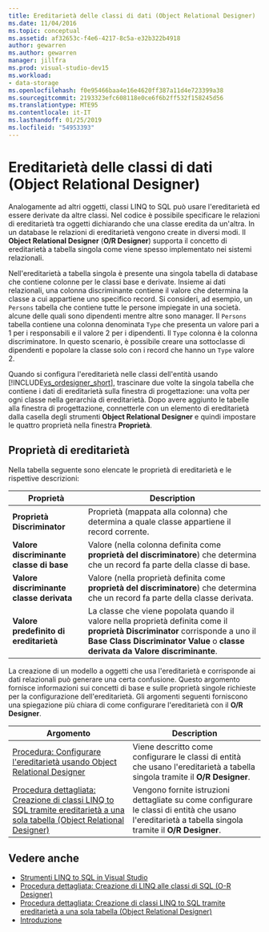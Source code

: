 ```yaml
---
title: Ereditarietà delle classi di dati (Object Relational Designer)
ms.date: 11/04/2016
ms.topic: conceptual
ms.assetid: af32653c-f4e6-4217-8c5a-e32b322b4918
author: gewarren
ms.author: gewarren
manager: jillfra
ms.prod: visual-studio-dev15
ms.workload:
- data-storage
ms.openlocfilehash: f0e95466baa4e16e4620ff387a11d4e723399a38
ms.sourcegitcommit: 2193323efc608118e0ce6f6b2ff532f158245d56
ms.translationtype: MTE95
ms.contentlocale: it-IT
ms.lasthandoff: 01/25/2019
ms.locfileid: "54953393"
---
```

# <a name="data-class-inheritance-or-designer"></a>Ereditarietà delle classi di dati (Object Relational Designer)

Analogamente ad altri oggetti, classi LINQ to SQL può usare l'ereditarietà ed essere derivate da altre classi. Nel codice è possibile specificare le relazioni di ereditarietà tra oggetti dichiarando che una classe eredita da un'altra. In un database le relazioni di ereditarietà vengono create in diversi modi. Il **Object Relational Designer** (**O/R Designer**) supporta il concetto di ereditarietà a tabella singola come viene spesso implementato nei sistemi relazionali.

Nell'ereditarietà a tabella singola è presente una singola tabella di database che contiene colonne per le classi base e derivate. Insieme ai dati relazionali, una colonna discriminante contiene il valore che determina la classe a cui appartiene uno specifico record. Si consideri, ad esempio, un `Persons` tabella che contiene tutte le persone impiegate in una società. alcune delle quali sono dipendenti mentre altre sono manager. Il `Persons` tabella contiene una colonna denominata `Type` che presenta un valore pari a 1 per i responsabili e il valore 2 per i dipendenti. Il `Type` colonna è la colonna discriminatore. In questo scenario, è possibile creare una sottoclasse di dipendenti e popolare la classe solo con i record che hanno un `Type` valore 2.

Quando si configura l'ereditarietà nelle classi dell'entità usando [!INCLUDE[vs_ordesigner_short](../data-tools/includes/vs_ordesigner_short_md.md)], trascinare due volte la singola tabella che contiene i dati di ereditarietà sulla finestra di progettazione: una volta per ogni classe nella gerarchia di ereditarietà. Dopo avere aggiunto le tabelle alla finestra di progettazione, connetterle con un elemento di ereditarietà dalla casella degli strumenti **Object Relational Designer** e quindi impostare le quattro proprietà nella finestra **Proprietà**.

## <a name="inheritance-properties"></a>Proprietà di ereditarietà

Nella tabella seguente sono elencate le proprietà di ereditarietà e le rispettive descrizioni:

|Proprietà|Description|
|--------------|-----------------|
|**Proprietà Discriminator**|Proprietà (mappata alla colonna) che determina a quale classe appartiene il record corrente.|
|**Valore discriminante classe di base**|Valore (nella colonna definita come **proprietà del discriminatore**) che determina che un record fa parte della classe di base.|
|**Valore discriminante classe derivata**|Valore (nella proprietà definita come **proprietà del discriminatore**) che determina che un record fa parte della classe derivata.|
|**Valore predefinito di ereditarietà**|La classe che viene popolata quando il valore nella proprietà definita come il **proprietà Discriminator** corrisponde a uno il **Base Class Discriminator Value** o **classe derivata da Valore discriminante**.|

La creazione di un modello a oggetti che usa l'ereditarietà e corrisponde ai dati relazionali può generare una certa confusione. Questo argomento fornisce informazioni sui concetti di base e sulle proprietà singole richieste per la configurazione dell'ereditarietà. Gli argomenti seguenti forniscono una spiegazione più chiara di come configurare l'ereditarietà con il **O/R Designer**.

|Argomento|Description|
|-----------|-----------------|
|[Procedura: Configurare l'ereditarietà usando Object Relational Designer](../data-tools/how-to-configure-inheritance-by-using-the-o-r-designer.md)|Viene descritto come configurare le classi di entità che usano l'ereditarietà a tabella singola tramite il **O/R Designer**.|
|[Procedura dettagliata: Creazione di classi LINQ to SQL tramite ereditarietà a una sola tabella (Object Relational Designer)](../data-tools/walkthrough-creating-linq-to-sql-classes-by-using-single-table-inheritance-o-r-designer.md)|Vengono fornite istruzioni dettagliate su come configurare le classi di entità che usano l'ereditarietà a tabella singola tramite il **O/R Designer**.|

## <a name="see-also"></a>Vedere anche

- [Strumenti LINQ to SQL in Visual Studio](../data-tools/linq-to-sql-tools-in-visual-studio2.md)
- [Procedura dettagliata: Creazione di LINQ alle classi di SQL (O-R Designer)](how-to-create-linq-to-sql-classes-mapped-to-tables-and-views-o-r-designer.md)
- [Procedura dettagliata: Creazione di classi LINQ to SQL tramite ereditarietà a una sola tabella (Object Relational Designer)](../data-tools/walkthrough-creating-linq-to-sql-classes-by-using-single-table-inheritance-o-r-designer.md)
- [Introduzione](/dotnet/framework/data/adonet/sql/linq/getting-started)